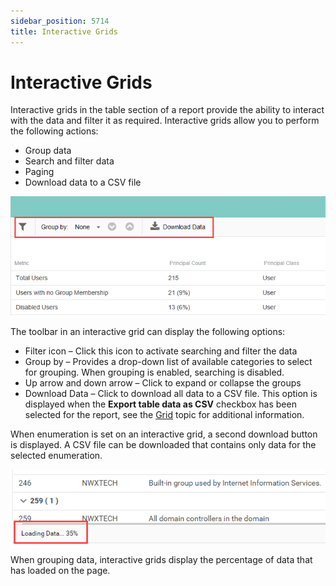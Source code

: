 ```yaml
---
sidebar_position: 5714
title: Interactive Grids
---
```


# Interactive Grids

Interactive grids in the table section of a report provide the ability to interact with the data and filter it as required. Interactive grids allow you to perform the following actions:

* Group data
* Search and filter data
* Paging
* Download data to a CSV file

![Interactive Grid actions bar](../../../../../../../static/images/AccessAnalyzer_12.0/Content/Resources/Images/EnterpriseAuditor/Admin/Report/InteractiveGrid/InteractiveGridOptions.png "Interactive Grid actions bar")

The toolbar in an interactive grid can display the following options:

* Filter icon – Click this icon to activate searching and filter the data
* Group by – Provides a drop-down list of available categories to select for grouping. When grouping is enabled, searching is disabled.
* Up arrow and down arrow – Click to expand or collapse the groups
* Download Data – Click to download all data to a CSV file. This option is displayed when the **Export table data as CSV** checkbox has been selected for the report, see the [Grid](../Wizard/Widgets#Grid "Grid") topic for additional information.

When enumeration is set on an interactive grid, a second download button is displayed. A CSV file can be downloaded that contains only data for the selected enumeration.

![Group by loading data](../../../../../../../static/images/AccessAnalyzer_12.0/Content/Resources/Images/EnterpriseAuditor/Admin/Report/InteractiveGrid/GroupByLoadingData.png "Group by loading data")

When grouping data, interactive grids display the percentage of data that has loaded on the page.